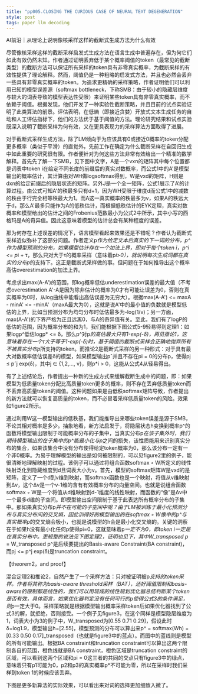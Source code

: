 ```yaml
---
title: "pp005.CLOSING THE CURIOUS CASE OF NEURAL TEXT DEGENERATION"
style: post
tags: paper llm decoding
---
```


AI前沿｜从理论上说明像核采样这样的截断式生成方法为什么有效

尽管像核采样这样的截断采样启发式生成方法在语言生成中普遍存在，但为何它们如此有效仍然未知。作者通过证明丢弃低于某个概率阈值的token（最常见的截断类型）的截断方法可以保证所有采样的token具有非零真实概率，为截断采样的有效性提供了理论解释。然而，阈值仍是一种粗略的启发式方法，并且也必然会丢弃一些具有非零真实概率的token。为追求更精确的采样策略，作者证明他们可以利用已知的模型误差源（softmax bottleneck，下称SMB：由于较小的隐藏层维度与较大的词表导致的模型表达性受限）来证明某些token具有非零真实概率，而不依赖于阈值。根据发现，他们开发了一种实验性截断策略，并且目前的试点实验证明了此类算法的前景。评估表明，在低熵（即接近贪婪）开放式文本生成任务的自动和人工评估指标下，他们的方法优于基于阈值的方法。理论研究结果和试点实验既深入说明了截断采样为何有效，又在更具表现力的采样算法方面取得了进展。

对于截断式采样生成方法，除了LM倾向于为应该具有0或接近0概率的token分配更多概率（类似于平滑）的直觉外，先前工作在确定为什么截断采样在自回归生成中如此重要的研究很有限。作者便针对为何这些方法非常有效给出一个精准的数学解释。首先先了解一下SMB，见下图中文字，A是一个vxn的矩阵其中每个位置都是词表中token i在给定不同长度的前缀后的真实对数概率，而公式1中的A'是模型输出的概率估计，其计算由对WH做logsoftmax得到，W是vxd的矩阵，H则是dxn的给定前缀后的隐层状态的矩阵。另外J是一个全一矩阵，公式1展示了A‘的计算过程。由公式可知A'的秩最多只有d+1，因为WH受限于维度d而公式1中的减数的秩由于行完全相等秩最大为1。而A这一真实概率的秩最多为v，如果A的秩远大于d，那么A'最多只能作为A的低秩估计，而根据低秩估计的EYK定理，真实对数概率和模型给出的估计之间的Frobenius范数最小为公式2中所示，其中小写的西格玛是A的奇异值。因此这意味着模型的估计总会有某种程度的误差。

那为何存在上述误差的情况下，语言模型看起来效果还是不错呢？作者认为截断式采样近似弥补了这部分问题。作者定义p*作为给定文本后真实的下一词的分布，p^作为模型预测的分布，如果模型估计存在一个加法上界，即对于每个token i，p^i <= p*i + τ，那么只对大于τ的概率采样（意味着p*i>0），就说明每次生成词都在真实的分布p*的支持下。这正是截断式采样做的事。但问题在于如何推导出这个概率高估overestimation的加法上界。

考虑求出max(A-A')的范围，即log概率低估underestimation误差的最大值（不考虑overestimation A'-A是因为除非估计的概率为0才有可能让误差为0，否则在真实概率为0时，从log曲线中能看出高估误差为无穷大）。根据max(A-A') <= maxA - minA' <= -minA'（maxA最大为0），这就是说A'中的最小值的负数就是模型低估的上界，比如当预测分布为均匀分布时低估最多为-log(1/v)；另一方面，max(A-A')的下界严格为正且远离0，与A的奇异值有关。至此，我们有了logP的低估的范围，因为概率分布的和为1，我们能根据下图公式5-9轻易得到定理1：如果logp^低估logp* <= δ，那么p^对p*的高估最大只有1-exp(-δ)，再见推论1，这意味着存在一个τ大于等于1-exp(-δ)时，基于阈值的截断式采样会正确地抛弃所有不被真实分布p*所支持的token。而推论2是截断式采样的另一种形式：对于具有最大对数概率低估误差δ的模型，如果模型输出pˆ并且不存在pi = 0的分布p，使得pj ≤ pˆj exp(δ)，其中j ∈ {1,2,..., v}，则p*i > 0，这能从公式4从轻易得出。

有了上述结论后，作者提出一种新的生成方式来缓解截断生成中的问题，即：如果模型为低质量token分配比高质量token更多的概率，则不存在丢弃低质量token而不丢弃高质量token的阈值。这种问题如果是由低秩softmax矩阵导致，作者提出的新方法就可以恢复高质量的token，而不必冒着采样低质量token的风险。效果如figure2所示。

通过利用W这一模型输出的低秩基，我们能推导出来哪些token误差是源于SMB，不论其相对概率是多少。抽象地看，新方法启发于，将隐层状态h变换到概率p^的函数将模型输出限制于可能概率分布的子集中，当真实分布p*在该子集外时，我们期待模型输出的在子集中的p^能最小化与p*之间的损失，该性质能用来识别真实分布的集合，如果该集合中没有分布使得给定token概率为0，那么该分布一定有一个非0概率。为易于理解模型的输出是如何被限制的，可以见figure2里的例子，能很清晰地理解映射的过程。该例子可以通过将组合函数softmax ◦ W所定义的线性映射泛化到隐藏维度到d且词表大小为v。首先，模型的softmax矩阵W是vxd的是矩阵，定义了一个d到v维到映射，而softmax函数也是一个映射，将值从v维映射到∆v，这个∆v是一个v-1维的含有有效概率分布的向量空间。也就是说组合函数softmax ◦ W是一个将值从d维映射到d-1维度的线性映射，而函数的“像”是∆v中一个最多d维的子空间。即模型输出空间限制于基于此表达所有概率分布的子集中。那如果真实分布p*并不在可能的子空间中呢？由于LM被训练于最小化预测分布与真实分布间的交叉熵，因此训得好的模型输出的在softmax ◦ W像中的p^与真实概率p*的交叉熵会极小，也就是说模型的h会是最小化交叉熵的。关键的洞察在于如果h没有最小化任何p使得pi=0，这就意味着p*一定不为0，即token i一定是在真实分布中。更规整的说法见下图定理2，证明也见下，其中W_transposed p* = W_transposed p^是后续要提出的Basis-aware Constraint(BA constraint)，而pj <= p^j exp(δ)是truncation constraint。

【theorem2，and proof】

混合定理2和推论2，自然产生了一个采样方法：只对被证明被p*支持的token采样。作者将其称为basis-aware threshold采样（BAT），还好阈值限制和basis-aware的限制都是线性的，我们可以用现成的线性规划优化器总结判断某个token是否有效，具体而言，如果优化器判定没有任何可行的p使得公式3的条件满足，则p*一定大于0。采样策略就是根据模型输出概率采样token后如果优化器找到了公式3的解，就拒绝，否则接受。一个例子见figure3，在这个同样是模型隐层维度为1，词表大小为3的例子中，W_transposed为[0.55 0.71 0.29]，假设此时δ=log1.9，模型输出h=[2.55]，模型预测的分布可以算出来p^ = softmax(Wh) = [0.33 0.50 0.17]_transposed（也就是figure3中的蓝点）。而图中的蓝线则是模型的所有可能输出。根据BA constraint和truncation constraint可以算出这两个限制各自的范围，橙色线就是BA constraint，橙色区域是truncation constraint的区域，可以看到这两个区域和pi = 0这三者的共同的交点只有figure3中的绿点，意味着只有p1可能为0，p2和p3的真实概率p*不可能为零，所以在采样时我们采样到token 1的时候应该丢弃。

下图是更多新算法的实际效果，可以看出来对词的选择更加细致入微了。

